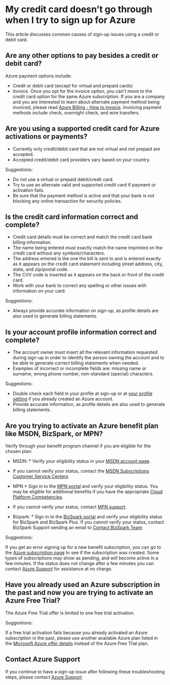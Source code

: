 <properties
    pageTitle="My credit card doesn't go through when I try to sign up for Azure | Microsoft Azure"
    description="Discusses common causes of Microsoft Azure sign-up issues using a credit or debit card"
    services="billing"
    documentationCenter=""
    authors="jiangchen79"
    manager="felixwu"
    editor=""
    tags="top-support-issue"/>

<tags
    ms.service="billing"
    ms.workload="na"
    ms.tgt_pltfrm="ibiza"
    ms.devlang="na"
    ms.topic="article"
    ms.date="11/25/2015"
    ms.author="rgarodia"/>

# My credit card doesn’t go through when I try to sign up for Azure
This article discusses common causes of sign-up issues using a credit or debit card.

## Are any other options to pay besides a credit or debit card?
Azure payment options include:

* Credit or debit card (except for virtual and prepaid cards)
* Invoice. Once you opt for the invoice option, you can't move to the credit card option for the same Azure subscription. If you are a company and you are interested to learn about alternate payment method being invoiced, please read [Azure Billing - How to invoice](https://azure.microsoft.com/pricing/invoicing/). Invoicing payment methods include check, overnight check, and wire transfers.

## Are you using a supported credit card for Azure activations or payments?
* Currently only credit/debit card that are not virtual and not prepaid are accepted.
* Accepted credit/debit card providers vary based on your country.

Suggestions:

* Do not use a virtual or prepaid debit/credit card.
* Try to use an alternate valid and supported credit card if payment or activation fails.
* Be sure that the payment method is active and that your bank is not blocking any online transaction for security policies.

## Is the credit card information correct and complete?
* Credit card details must be correct and match the credit card bank billing information.
* The name being entered must exactly match the name imprinted on the credit card without any symbols/characters.
* The address entered is the one the bill is sent to and is entered exactly as it appears on the credit card statement including street address, city, state, and zip/postal code.
* The CVV code is inserted as it appears on the back or front of the credit card.
* Work with your bank to correct any spelling or other issues with information on your card.

Suggestions:

* Always provide accurate information on sign-up, as profile details are also used to generate billing statements.

## Is your account profile information correct and complete?
* The account owner must insert all the relevant information requested during sign-up in order to identify the person owning the account and to be able to generate correct billing statements when needed.
* Examples of incorrect or incomplete fields are: missing name or surname, wrong phone number, non-standard (special) characters.

Suggestions:

* Double check each field in your profile at sign-up or at [your profile setting](https://account.windowsazure.com/Profile/) if you already created an Azure account.
* Provide accurate information, as profile details are also used to generate billing statements.

## Are you trying to activate an Azure benefit plan like MSDN, BizSpark, or MPN?
Verify through your benefit program channel if you are eligible for the chosen plan:

* MSDN:  * Verify your eligibility status in your [MSDN account page](https://msdn.microsoft.com/subscriptions/manage/default.aspx).
* If you cannot verify your status, contact the [MSDN Subscriptions Customer Service Centers](https://msdn.microsoft.com/subscriptions/contactus.aspx)


* MPN  * Sign in to the [MPN portal](https://mspartner.microsoft.com/en/us/Pages/Locale.aspx) and verify your eligibility status. You may be eligible for additional benefits if you have the appropriate [Cloud Platform Competencies](https://mspartner.microsoft.com/en/us/pages/membership/cloud-platform-competency.aspx).
* If you cannot verify your status, contact [MPN support](https://mspartner.microsoft.com/en/us/Pages/Support/Premium/contact-support.aspx).


* Bizpark:  * Sign in to the [BizSpark portal](https://www.microsoft.com/bizspark/default.aspx#start-two) and verify your eligibility status for BizSpark and BizSpark Plus.
If you cannot verify your status, contact BizSpark Support sending an email to [Contact BizSpark Team](mailto:bizspark@microsoft.com?subject=BizSpark%20Supportbody=Thank%20you%20for%20contacting%20BizSpark.%20Please%20provide%20as%20much%20of%20the%20following%20information%20as%20possible,%20as%20it%20will%20help%20expedite%20our%20response%20to%20you.%0aContact%20name:%0aStartup%20name:%0aMicrosoft%20Account/Live%20ID:%0aSpecific%20description%20of%20issue%20experienced%20or%20question:%0a%0aThank%20you,%0a%0aThe%20BizSpark%20Team)



Suggestions:

If you get an error signing up for a new benefit subscription, you can go to the [Azure subscription page](http://account.windowsazure.com/Subscriptions) to see if the subscription was created. Some types of subscriptions may show as pending, and will become active in a few minutes. If the status does not change after a few minutes you can contact [Azure Support](http://go.microsoft.com/fwlink/?linkid=544831clcid=0x409) for assistance at no charge.

## Have you already used an Azure subscription in the past and now you are trying to activate an Azure Free Trial?
The Azure Free Trial offer is limited to one free trial activation.

Suggestions:

If a free trial activation fails because you already activated an Azure subscription in the past, please use another available Azure plan listed in the [Microsoft Azure offer details](https://azure.microsoft.com/support/legal/offer-details/) instead of the Azure Free Trial plan.

## Contact Azure Support
If you continue to have a sign-up issue after following these troubleshooting steps, please contact [Azure Support](http://go.microsoft.com/fwlink/?linkid=544831clcid=0x409).

